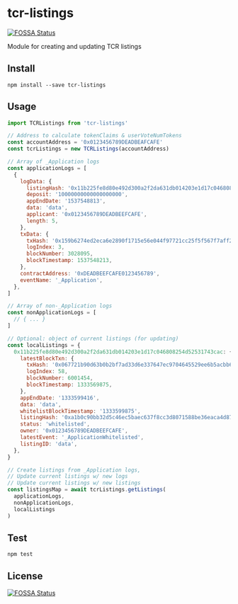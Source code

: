 # tcr-listings

[![FOSSA Status](https://app.fossa.io/api/projects/git%2Bgithub.com%2Fkangarang%2Ftcr-listings.svg?type=shield)](https://app.fossa.io/projects/git%2Bgithub.com%2Fkangarang%2Ftcr-listings?ref=badge_shield)

Module for creating and updating TCR listings

## Install

    npm install --save tcr-listings

## Usage

```js
import TCRListings from 'tcr-listings'

// Address to calculate tokenClaims & userVoteNumTokens
const accountAddress = '0x0123456789DEADBEAFCAFE'
const tcrListings = new TCRListings(accountAddress)

// Array of _Application logs
const applicationLogs = [
  {
    logData: {
      listingHash: '0x11b225fe8d80e492d300a2f2da631db014203e1d17c046808254d52531743cac',
      deposit: '10000000000000000000',
      appEndDate: '1537548813',
      data: 'data',
      applicant: '0x0123456789DEADBEEFCAFE',
      length: 5,
    },
    txData: {
      txHash: '0x159b6274ed2eca6e2890f1715e56e044f97721cc25f5f567f7aff21e6ae17d18',
      logIndex: 3,
      blockNumber: 3028095,
      blockTimestamp: 1537548213,
    },
    contractAddress: '0xDEADBEEFCAFE0123456789',
    eventName: '_Application',
  },
]

// Array of non-_Application logs
const nonApplicationLogs = [
  // { ... }
]

// Optional: object of current listings (for updating)
const localListings = {
  0x11b225fe8d80e492d300a2f2da631db014203e1d17c046808254d52531743cac: {
    latestBlockTxn: {
      txHash: '0x067721b90d63b0b2bf7ad33d6e337647ec9704645529ee6b5acbb69279e0674a',
      logIndex: 58,
      blockNumber: 6001454,
      blockTimestamp: 1333569875,
    },
    appEndDate: '1333599416',
    data: 'data',
    whitelistBlockTimestamp: '1333599875',
    listingHash: '0xa1b0c90bb32d5c46ec5baec637f8cc3d8071588be36eaca4d87fe5c9641a5138',
    status: 'whitelisted',
    owner: '0x0123456789DEADBEEFCAFE',
    latestEvent: '_ApplicationWhitelisted',
    listingID: 'data',
  },
}

// Create listings from _Application logs,
// Update current listings w/ new logs
// Update current listings w/ new listings
const listingsMap = await tcrListings.getListings(
  applicationLogs,
  nonApplicationLogs,
  localListings
)
```

## Test

    npm test

## License

[![FOSSA Status](https://app.fossa.io/api/projects/git%2Bgithub.com%2Fkangarang%2Ftcr-listings.svg?type=large)](https://app.fossa.io/projects/git%2Bgithub.com%2Fkangarang%2Ftcr-listings?ref=badge_large)
